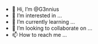 - 👋 Hi, I’m @G3nnius
- 👀 I’m interested in ...
- 🌱 I’m currently learning ...
- 💞️ I’m looking to collaborate on ...
- 📫 How to reach me ...

<!---
G3nnius/G3nnius is a ✨ special ✨ repository because its `README.md` (this file) appears on your GitHub profile.
You can click the Preview link to take a look at your changes.
--->

